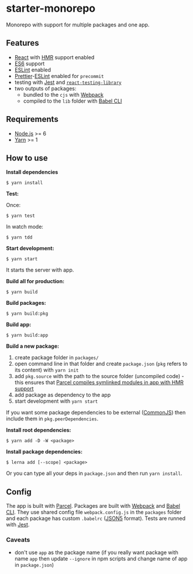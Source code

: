 # starter-monorepo

Monorepo with support for multiple packages and one app.

## Features

- [React](https://reactjs.org/) with [HMR](http://gaearon.github.io/react-hot-loader/) support enabled
- [ES6](https://www.robinwieruch.de/javascript-fundamentals-react-requirements/) support
- [ESLint](https://eslint.org/) enabled
- [Prettier](https://prettier.io/)-[ESLint](https://eslint.org/) enabled for `precommit`
- testing with [Jest](https://jestjs.io/) and [`react-testing-library`](https://github.com/kentcdodds/react-testing-library)
- two outputs of packages:
  - bundled to the `cjs` with [Webpack](https://webpack.js.org/)
  - compiled to the `lib` folder with [Babel CLI](http://babeljs.io/docs/en/babel-cli)

## Requirements

- [Node.js](http://nodejs.org/) >= 6
- [Yarn](https://yarnpkg.com/lang/en/) >= 1

## How to use

**Install dependencies**

```
$ yarn install
```

**Test:**

Once:

```
$ yarn test
```

In watch mode:

```
$ yarn tdd
```

**Start development:**

```
$ yarn start
```

It starts the server with app.

**Build all for production:**

```
$ yarn build
```

**Build packages:**

```
$ yarn build:pkg
```

**Build app:**

```
$ yarn build:app
```

**Build a new package:**

1.  create package folder in `packages/`
2.  open command line in that folder and create `package.json` (`pkg` refers to its content) with `yarn init`
3.  add `pkg.source` with the path to the source folder (uncompiled code) - this
    ensures that [Parcel compiles symlinked modules in app with HMR support](https://github.com/parcel-bundler/parcel/pull/1101)
4.  add package as dependency to the app
5.  start development with `yarn start`

If you want some package dependencies to be external ([CommonJS](https://requirejs.org/docs/commonjs.html)) then include them in `pkg.peerDependencies`.

**Install root dependencies:**

```
$ yarn add -D -W <package>
```

**Install package dependencies:**

```
$ lerna add [--scope] <package>
```

Or you can type all your deps in `package.json` and then run `yarn install`.

## Config

The app is built with [Parcel](https://parceljs.org/).
Packages are built with [Webpack](https://webpack.js.org) and [Babel CLI](https://babeljs.io/docs/en/babel-cli).
They use shared config file `webpack.config.js` in the `packages` folder and each package has custom `.babelrc`
([JSON5](https://github.com/json5/json5) format).
Tests are runned with [Jest](https://facebook.github.io/jest/).

### Caveats

- don't use `app` as the package name (if you really want package with name `app` then update `--ignore` in npm scripts and change name of app in `package.json`)
